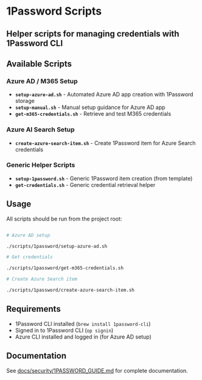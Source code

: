 # 1Password Scripts

## Helper scripts for managing credentials with 1Password CLI

## Available Scripts

### Azure AD / M365 Setup

- **`setup-azure-ad.sh`** - Automated Azure AD app creation with 1Password storage
- **`setup-manual.sh`** - Manual setup guidance for Azure AD app
- **`get-m365-credentials.sh`** - Retrieve and test M365 credentials

### Azure AI Search Setup

- **`create-azure-search-item.sh`** - Create 1Password item for Azure Search credentials

### Generic Helper Scripts

- **`setup-1password.sh`** - Generic 1Password item creation (from template)
- **`get-credentials.sh`** - Generic credential retrieval helper

## Usage

All scripts should be run from the project root:

```bash

# Azure AD setup

./scripts/1password/setup-azure-ad.sh

# Get credentials

./scripts/1password/get-m365-credentials.sh

# Create Azure Search item

./scripts/1password/create-azure-search-item.sh

```

## Requirements

- 1Password CLI installed (`brew install 1password-cli`)
- Signed in to 1Password CLI (`op signin`)
- Azure CLI installed and logged in (for Azure AD setup)

## Documentation

See [docs/security/1PASSWORD_GUIDE.md](../../docs/security/1PASSWORD_GUIDE.md) for complete documentation.
